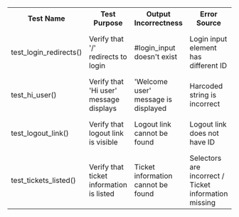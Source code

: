 <table><tbody>
<tr>
    <th>Test Name</th>
    <th>Test Purpose</th>
    <th>Output Incorrectness</th>
    <th>Error Source</th>
    <th>Fix</th>
</tr>

<tr>
    <td>test_login_redirects()</td>
    <td>Verify that '/' redirects to login</td>
    <td>#login_input doesn't exist</td>
    <td>Login input element has different ID</td>
    <td>Update spec with correct ID</td>
</tr>

<tr>
    <td>test_hi_user()</td>
    <td>Verify that 'Hi user' message displays</td>
    <td>'Welcome user' message is displayed</td>
    <td>Harcoded string is incorrect</td>
    <td>Adjusted string in HTML template</td>
</tr>

<tr>
    <td>test_logout_link()</td>
    <td>Verify that logout link is visible</td>
    <td>Logout link cannot be found</td>
    <td>Logout link does not have ID</td>
    <td>Added ID to logout link</td>
</tr>

<tr>
    <td>test_tickets_listed()</td>
    <td>Verify that ticket information is listed</td>
    <td>Ticket information cannot be found</td>
    <td>Selectors are incorrect / Ticket information missing</td>
    <td>TODO fix</td>
</tr>

</tbody></table>